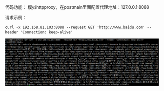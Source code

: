 代码功能：
模拟httpproxy，在postmain里面配置代理地址：127.0.0.1:8088

请求示例：
```
curl -x 192.168.81.103:8088 --request GET 'http://www.baidu.com' --header 'Connection: keep-alive'
```

![alt text](image.png)